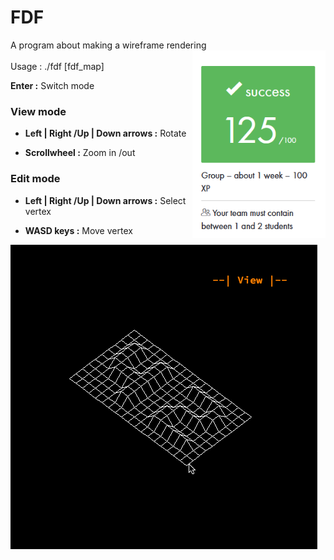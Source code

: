 # FDF

A program about making a wireframe rendering
<br> <img align="right" height="300" src="https://github.com/42Curriculum/ft_fdf/blob/master/resources/fdf.PNG"/><br>
Usage : ./fdf [fdf_map]

**Enter :** Switch mode

### View mode

- **Left | Right /Up | Down arrows :** Rotate

- **Scrollwheel :** Zoom in /out

### Edit mode

- **Left | Right /Up | Down arrows :** Select vertex

- **WASD keys :** Move vertex

![](resources/42gif.gif)
